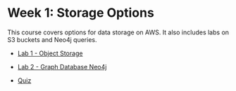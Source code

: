 # Week 1: Storage Options

This course covers options for data storage on AWS. It also includes labs on S3 buckets and Neo4j queries.

- [Lab 1 - Object Storage](labs/lab1/C3_W1_Lab_1_Storage_Types_Solution.ipynb)

- [Lab 2 - Graph Database Neo4j](labs/lab2/)

- [Quiz](quiz.html)